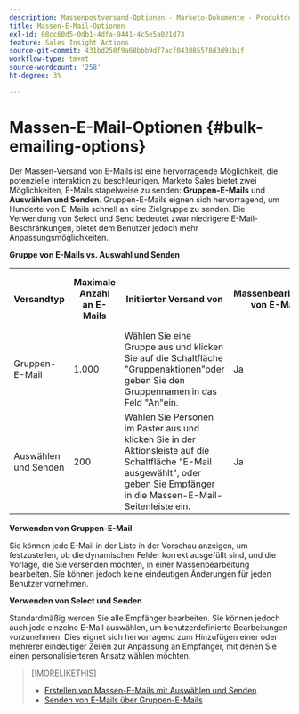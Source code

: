 ```yaml
---
description: Massenpostversand-Optionen - Marketo-Dokumente - Produktdokumentation
title: Massen-E-Mail-Optionen
exl-id: 08cc60d5-0db1-4dfa-9441-4c5e5a021d73
feature: Sales Insight Actions
source-git-commit: 431bd258f9a68bbb9df7acf043085578d3d91b1f
workflow-type: tm+mt
source-wordcount: '258'
ht-degree: 3%

---
```


# Massen-E-Mail-Optionen {#bulk-emailing-options}

Der Massen-Versand von E-Mails ist eine hervorragende Möglichkeit, die potenzielle Interaktion zu beschleunigen. Marketo Sales bietet zwei Möglichkeiten, E-Mails stapelweise zu senden: **Gruppen-E-Mails** und **Auswählen und Senden**. Gruppen-E-Mails eignen sich hervorragend, um Hunderte von E-Mails schnell an eine Zielgruppe zu senden. Die Verwendung von Select und Send bedeutet zwar niedrigere E-Mail-Beschränkungen, bietet dem Benutzer jedoch mehr Anpassungsmöglichkeiten.

**Gruppe von E-Mails vs. Auswahl und Senden**

<table> 
 <colgroup> 
  <col> 
  <col> 
  <col> 
  <col> 
  <col> 
  <col> 
 </colgroup> 
 <tbody> 
  <tr> 
   <th>Versandtyp</th> 
   <th>Maximale Anzahl an E-Mails</th> 
   <th>Initiierter Versand von</th> 
   <th>Massenbearbeitung von E-Mails</th> 
   <th>E-Mails eindeutig bearbeiten</th> 
   <th>Unterstützung von Vorlagen und dynamischen Feldern</th> 
  </tr> 
  <tr> 
   <td>Gruppen-E-Mail</td> 
   <td>1.000</td> 
   <td>Wählen Sie eine Gruppe aus und klicken Sie auf die Schaltfläche "Gruppenaktionen"oder geben Sie den Gruppennamen in das Feld "An"ein.</td> 
   <td>Ja</td> 
   <td>Nein</td> 
   <td>Ja</td> 
  </tr> 
  <tr> 
   <td>Auswählen und Senden</td> 
   <td>200</td> 
   <td>Wählen Sie Personen im Raster aus und klicken Sie in der Aktionsleiste auf die Schaltfläche "E-Mail ausgewählt", oder geben Sie Empfänger in die Massen-E-Mail-Seitenleiste ein.</td> 
   <td>Ja</td> 
   <td>Ja</td> 
   <td>Ja</td> 
  </tr> 
 </tbody> 
</table>

**Verwenden von Gruppen-E-Mail**

Sie können jede E-Mail in der Liste in der Vorschau anzeigen, um festzustellen, ob die dynamischen Felder korrekt ausgefüllt sind, und die Vorlage, die Sie versenden möchten, in einer Massenbearbeitung bearbeiten. Sie können jedoch keine eindeutigen Änderungen für jeden Benutzer vornehmen.

**Verwenden von Select und Senden**

Standardmäßig werden Sie alle Empfänger bearbeiten. Sie können jedoch auch jede einzelne E-Mail auswählen, um benutzerdefinierte Bearbeitungen vorzunehmen. Dies eignet sich hervorragend zum Hinzufügen einer oder mehrerer eindeutiger Zeilen zur Anpassung an Empfänger, mit denen Sie einen personalisierteren Ansatz wählen möchten.

>[!MORELIKETHIS]
>
>* [Erstellen von Massen-E-Mails mit Auswählen und Senden](/help/marketo/product-docs/marketo-sales-insight/actions/email/using-the-compose-window/composing-bulk-emails-with-select-and-send.md#sending-emails)
>* [Senden von E-Mails über Gruppen-E-Mails](/help/marketo/product-docs/marketo-sales-insight/actions/email/using-the-compose-window/sending-emails-via-group-email.md)
